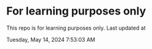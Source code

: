 # For learning purposes only
This repo is for learning purposes only.
Last updated at

Tuesday, May 14, 2024 7:53:03 AM

